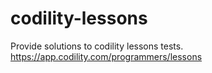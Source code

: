 # codility-lessons
Provide solutions to codility lessons tests. 
https://app.codility.com/programmers/lessons
